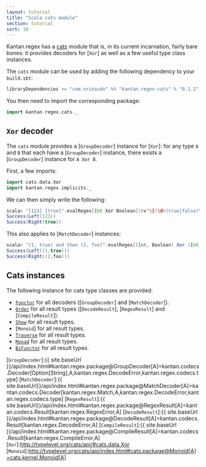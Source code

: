 ```yaml
---
layout: tutorial
title: "Scala cats module"
section: tutorial
sort: 10
---
```

Kantan.regex has a [cats](https://github.com/typelevel/cats) module that is, in its current incarnation, fairly bare
bones: it provides decoders for [`Xor`] as well as a few useful type class instances.
 
The `cats` module can be used by adding the following dependency to your `build.sbt`:
 
```scala
libraryDependencies += "com.nrinaudo" %% "kantan.regex-cats" % "0.1.2"
```
 
You then need to import the corresponding package:
 
```scala
import kantan.regex.cats._
```


## `Xor` decoder

The `cats` module provides a [`GroupDecoder`] instance for [`Xor`]: for any type `A` and `B` that each have a
[`GroupDecoder`] instance, there exists a [`GroupDecoder`] instance for `A Xor B`.

First, a few imports:

```scala
import cats.data.Xor
import kantan.regex.implicits._
```

We can then simply write the following:

```scala
scala> "[123] [true]".evalRegex[Int Xor Boolean](rx"\[(\d+|true|false)\]", 1).foreach(println _)
Success(Left(123))
Success(Right(true))
```

This also applies to [`MatchDecoder`] instances:

```scala
scala> "(1, true) and then (2, foo)".evalRegex[(Int, Boolean) Xor (Int, String)](rx"\((\d+), ([a-z]+)\)").foreach(println _)
Success(Left((1,true)))
Success(Right((2,foo)))
```

## Cats instances

The following instance for cats type classes are provided:

* [`Functor`] for all decoders ([`GroupDecoder`] and [`MatchDecoder`]).
* [`Order`] for all result types ([`DecodeResult`], [`RegexResult`] and [`CompileResult`]).
* [`Show`] for all result types.
* [`Monoid`] for all result types.
* [`Traverse`] for all result types.
* [`Monad`] for all result types.
* [`BiFunctor`] for all result types.

[`Functor`]:http://typelevel.org/cats/api/#cats.Functor
[`BiFunctor`]:http://typelevel.org/cats/api/#cats.functor.Bifunctor
[`Order`]:http://typelevel.org/cats/api/index.html#cats.package@Order[A]=cats.kernel.Order[A]
[`Show`]:http://typelevel.org/cats/api/index.html#cats.Show
[`Traverse`]:http://typelevel.org/cats/api/index.html#cats.Traverse
[`Monad`]:http://typelevel.org/cats/api/index.html#cats.Monad
[`GroupDecoder`]:{{ site.baseUrl }}/api/index.html#kantan.regex.package@GroupDecoder[A]=kantan.codecs.Decoder[Option[String],A,kantan.regex.DecodeError,kantan.regex.codecs.type]
[`MatchDecoder`]:{{ site.baseUrl}}/api/index.html#kantan.regex.package@MatchDecoder[A]=kantan.codecs.Decoder[kantan.regex.Match,A,kantan.regex.DecodeError,kantan.regex.codecs.type]
[`RegexResult`]:{{ site.baseUrl}}/api/index.html#kantan.regex.package@RegexResult[A]=kantan.codecs.Result[kantan.regex.RegexError,A]
[`DecodeResult`]:{{ site.baseUrl }}/api/index.html#kantan.regex.package@DecodeResult[A]=kantan.codecs.Result[kantan.regex.DecodeError,A]
[`CompileResult`]:{{ site.baseUrl }}/api/index.html#kantan.regex.package@CompileResult[A]=kantan.codecs.Result[kantan.regex.CompileError,A]
[`Xor`]:http://typelevel.org/cats/api/#cats.data.Xor
[`Monoid`]:http://typelevel.org/cats/api/index.html#cats.package@Monoid[A]=cats.kernel.Monoid[A]

